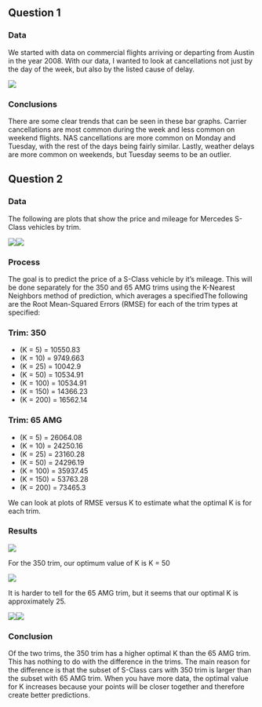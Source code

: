 Question 1
----------

### Data

We started with data on commercial flights arriving or departing from
Austin in the year 2008. With our data, I wanted to look at
cancellations not just by the day of the week, but also by the listed
cause of delay.

![](Homework-1_files/figure-markdown_strict/ggplot-1.png)

### Conclusions

There are some clear trends that can be seen in these bar graphs.
Carrier cancellations are most common during the week and less common on
weekend flights. NAS cancellations are more common on Monday and
Tuesday, with the rest of the days being fairly similar. Lastly, weather
delays are more common on weekends, but Tuesday seems to be an outlier.

Question 2
----------

### Data

The following are plots that show the price and mileage for Mercedes
S-Class vehicles by trim.

![](Homework-1_files/figure-markdown_strict/subset-1.png)![](Homework-1_files/figure-markdown_strict/subset-2.png)

### Process

The goal is to predict the price of a S-Class vehicle by it’s mileage.
This will be done separately for the 350 and 65 AMG trims using the
K-Nearest Neighbors method of prediction, which averages a specifiedThe
following are the Root Mean-Squared Errors (RMSE) for each of the trim
types at specified:

### Trim: 350

-   (K = 5) = 10550.83
-   (K = 10) = 9749.663
-   (K = 25) = 10042.9
-   (K = 50) = 10534.91
-   (K = 100) = 10534.91
-   (K = 150) = 14366.23
-   (K = 200) = 16562.14

### Trim: 65 AMG

-   (K = 5) = 26064.08
-   (K = 10) = 24250.16
-   (K = 25) = 23160.28
-   (K = 50) = 24296.19
-   (K = 100) = 35937.45
-   (K = 150) = 53763.28
-   (K = 200) = 73465.3

We can look at plots of RMSE versus K to estimate what the optimal K is
for each trim.

### Results

![](Homework-1_files/figure-markdown_strict/plots2-1.png)

For the 350 trim, our optimum value of K is K = 50

![](Homework-1_files/figure-markdown_strict/65plot-1.png)

It is harder to tell for the 65 AMG trim, but it seems that our optimal
K is approximately 25.

![](Homework-1_files/figure-markdown_strict/plotting-1.png)![](Homework-1_files/figure-markdown_strict/plotting-2.png)

### Conclusion

Of the two trims, the 350 trim has a higher optimal K than the 65 AMG
trim. This has nothing to do with the difference in the trims. The main
reason for the difference is that the subset of S-Class cars with 350
trim is larger than the subset with 65 AMG trim. When you have more
data, the optimal value for K increases because your points will be
closer together and therefore create better predictions.
